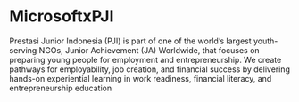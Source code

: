 # MicrosoftxPJI
Prestasi Junior Indonesia (PJI) is part of one of the world’s largest youth-serving NGOs, Junior Achievement (JA) Worldwide, that focuses on preparing young people for employment and entrepreneurship. We create pathways for employability, job creation, and financial success by delivering hands-on experiential learning in work readiness, financial literacy, and entrepreneurship education
